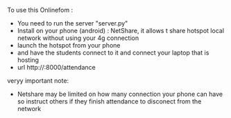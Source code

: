 To use this Onlinefom :
  - You need to run the server "server.py"
  - Install on your phone (android) : NetShare, it allows t share hotspot local network without using your 4g connection 
  - launch the hotspot from your phone
  - and have the students connect to it and connect your laptop that is hosting
  - url http://<pc-ip>:8000/attendance

veryy important note:
  - Netshare may be limited on how many connection your phone can have so instruct others if they finish attendance to disconect from the network  
